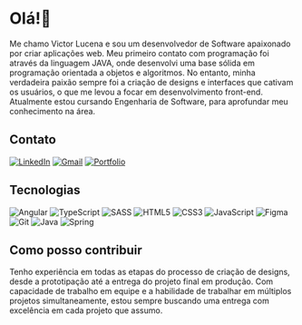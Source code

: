 <h1>Olá!👋</h1>

Me chamo Victor Lucena e sou um desenvolvedor de Software apaixonado por criar aplicações web. Meu primeiro contato com programação foi através da linguagem JAVA, onde desenvolvi uma base sólida em programação orientada a objetos e algoritmos. No entanto, minha verdadeira paixão sempre foi a criação de designs e interfaces que cativam os usuários, o que me levou a focar em desenvolvimento front-end. Atualmente estou cursando Engenharia de Software, para aprofundar meu conhecimento na área.

<h2>Contato</h2>

[![LinkedIn](https://img.shields.io/badge/linkedin-%230077B5.svg?style=for-the-badge&logo=linkedin&logoColor=white)](https://www.linkedin.com/in/victor-lucena-2ba1b6175/)
[![Gmail](https://img.shields.io/badge/Gmail-D14836?style=for-the-badge&logo=gmail&logoColor=white)](mailto:victor.lucenaaa@gmail.com)
[![Portfolio](https://img.shields.io/badge/Portfolio-%23000000.svg?style=for-the-badge&logo=firefox&logoColor=#FF7139)](https://victor-portfolio-ten.vercel.app/)


<h2>Tecnologias</h2>


  
![Angular](https://img.shields.io/badge/angular-%23DD0031.svg?style=for-the-badge&logo=angular&logoColor=white)
![TypeScript](https://img.shields.io/badge/typescript-%23007ACC.svg?style=for-the-badge&logo=typescript&logoColor=white)
![SASS](https://img.shields.io/badge/SASS-hotpink.svg?style=for-the-badge&logo=SASS&logoColor=white)
![HTML5](https://img.shields.io/badge/html5-%23E34F26.svg?style=for-the-badge&logo=html5&logoColor=white)
![CSS3](https://img.shields.io/badge/css3-%231572B6.svg?style=for-the-badge&logo=css3&logoColor=white)
![JavaScript](https://img.shields.io/badge/javascript-%23323330.svg?style=for-the-badge&logo=javascript&logoColor=%23F7DF1E)
![Figma](https://img.shields.io/badge/figma-%23F24E1E.svg?style=for-the-badge&logo=figma&logoColor=white)
![Git](https://img.shields.io/badge/git-%23F05033.svg?style=for-the-badge&logo=git&logoColor=white)
![Java](https://img.shields.io/badge/java-%23ED8B00.svg?style=for-the-badge&logo=openjdk&logoColor=white)
![Spring](https://img.shields.io/badge/spring-%236DB33F.svg?style=for-the-badge&logo=spring&logoColor=white)


<h2>Como posso contribuir</h2>

Tenho experiência em todas as etapas do processo de criação de designs, desde a prototipação até a entrega do projeto final em produção. Com capacidade de trabalho em equipe e a habilidade de trabalhar em múltiplos projetos simultaneamente, estou sempre buscando uma entrega com excelência em cada projeto que assumo.

